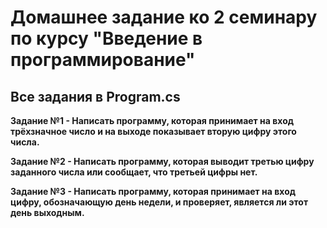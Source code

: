 # Домашнее задание ко 2 семинару по курсу "Введение в программирование"

## Все задания в Program.cs

**Задание №1 - Написать программу, которая принимает на вход трёхзначное число и на выходе показывает вторую цифру этого числа.**

**Задание №2 - Написать программу, которая выводит третью цифру заданного числа или сообщает, что третьей цифры нет.**

**Задание №3 - Написать программу, которая принимает на вход цифру, обозначающую день недели, и проверяет, является ли этот день выходным.**
